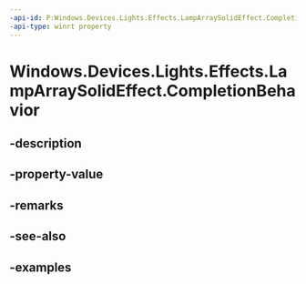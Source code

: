 ```yaml
---
-api-id: P:Windows.Devices.Lights.Effects.LampArraySolidEffect.CompletionBehavior
-api-type: winrt property
---
```


<!-- Property syntax.
public LampArrayEffectCompletionBehavior CompletionBehavior { get;  set; }
-->

# Windows.Devices.Lights.Effects.LampArraySolidEffect.CompletionBehavior

## -description

## -property-value

## -remarks

## -see-also

## -examples

